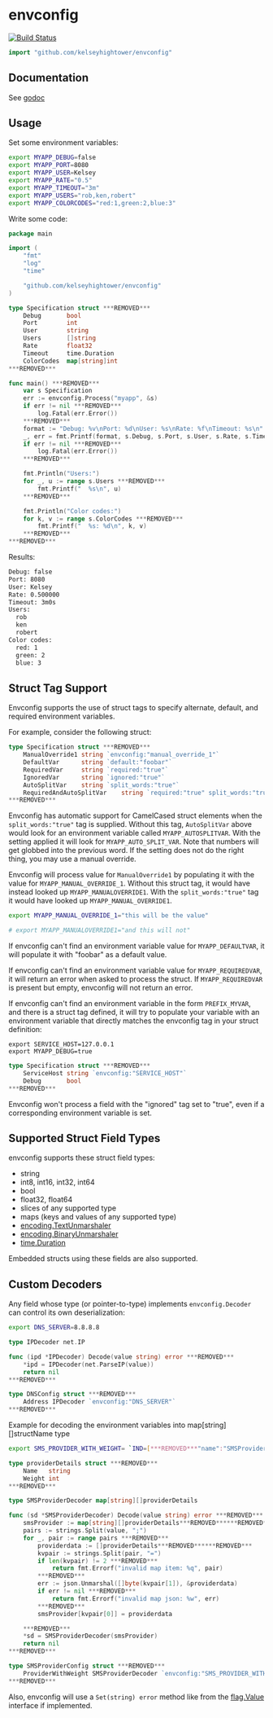 # envconfig

[![Build Status](https://travis-ci.org/kelseyhightower/envconfig.svg)](https://travis-ci.org/kelseyhightower/envconfig)

```Go
import "github.com/kelseyhightower/envconfig"
```

## Documentation

See [godoc](http://godoc.org/github.com/kelseyhightower/envconfig)

## Usage

Set some environment variables:

```Bash
export MYAPP_DEBUG=false
export MYAPP_PORT=8080
export MYAPP_USER=Kelsey
export MYAPP_RATE="0.5"
export MYAPP_TIMEOUT="3m"
export MYAPP_USERS="rob,ken,robert"
export MYAPP_COLORCODES="red:1,green:2,blue:3"
```

Write some code:

```Go
package main

import (
    "fmt"
    "log"
    "time"

    "github.com/kelseyhightower/envconfig"
)

type Specification struct ***REMOVED***
    Debug       bool
    Port        int
    User        string
    Users       []string
    Rate        float32
    Timeout     time.Duration
    ColorCodes  map[string]int
***REMOVED***

func main() ***REMOVED***
    var s Specification
    err := envconfig.Process("myapp", &s)
    if err != nil ***REMOVED***
        log.Fatal(err.Error())
    ***REMOVED***
    format := "Debug: %v\nPort: %d\nUser: %s\nRate: %f\nTimeout: %s\n"
    _, err = fmt.Printf(format, s.Debug, s.Port, s.User, s.Rate, s.Timeout)
    if err != nil ***REMOVED***
        log.Fatal(err.Error())
    ***REMOVED***

    fmt.Println("Users:")
    for _, u := range s.Users ***REMOVED***
        fmt.Printf("  %s\n", u)
    ***REMOVED***

    fmt.Println("Color codes:")
    for k, v := range s.ColorCodes ***REMOVED***
        fmt.Printf("  %s: %d\n", k, v)
    ***REMOVED***
***REMOVED***
```

Results:

```Bash
Debug: false
Port: 8080
User: Kelsey
Rate: 0.500000
Timeout: 3m0s
Users:
  rob
  ken
  robert
Color codes:
  red: 1
  green: 2
  blue: 3
```

## Struct Tag Support

Envconfig supports the use of struct tags to specify alternate, default, and required
environment variables.

For example, consider the following struct:

```Go
type Specification struct ***REMOVED***
    ManualOverride1 string `envconfig:"manual_override_1"`
    DefaultVar      string `default:"foobar"`
    RequiredVar     string `required:"true"`
    IgnoredVar      string `ignored:"true"`
    AutoSplitVar    string `split_words:"true"`
    RequiredAndAutoSplitVar    string `required:"true" split_words:"true"`
***REMOVED***
```

Envconfig has automatic support for CamelCased struct elements when the
`split_words:"true"` tag is supplied. Without this tag, `AutoSplitVar` above
would look for an environment variable called `MYAPP_AUTOSPLITVAR`. With the
setting applied it will look for `MYAPP_AUTO_SPLIT_VAR`. Note that numbers
will get globbed into the previous word. If the setting does not do the
right thing, you may use a manual override.

Envconfig will process value for `ManualOverride1` by populating it with the
value for `MYAPP_MANUAL_OVERRIDE_1`. Without this struct tag, it would have
instead looked up `MYAPP_MANUALOVERRIDE1`. With the `split_words:"true"` tag
it would have looked up `MYAPP_MANUAL_OVERRIDE1`.

```Bash
export MYAPP_MANUAL_OVERRIDE_1="this will be the value"

# export MYAPP_MANUALOVERRIDE1="and this will not"
```

If envconfig can't find an environment variable value for `MYAPP_DEFAULTVAR`,
it will populate it with "foobar" as a default value.

If envconfig can't find an environment variable value for `MYAPP_REQUIREDVAR`,
it will return an error when asked to process the struct.  If
`MYAPP_REQUIREDVAR` is present but empty, envconfig will not return an error.

If envconfig can't find an environment variable in the form `PREFIX_MYVAR`, and there
is a struct tag defined, it will try to populate your variable with an environment
variable that directly matches the envconfig tag in your struct definition:

```shell
export SERVICE_HOST=127.0.0.1
export MYAPP_DEBUG=true
```
```Go
type Specification struct ***REMOVED***
    ServiceHost string `envconfig:"SERVICE_HOST"`
    Debug       bool
***REMOVED***
```

Envconfig won't process a field with the "ignored" tag set to "true", even if a corresponding
environment variable is set.

## Supported Struct Field Types

envconfig supports these struct field types:

  * string
  * int8, int16, int32, int64
  * bool
  * float32, float64
  * slices of any supported type
  * maps (keys and values of any supported type)
  * [encoding.TextUnmarshaler](https://golang.org/pkg/encoding/#TextUnmarshaler)
  * [encoding.BinaryUnmarshaler](https://golang.org/pkg/encoding/#BinaryUnmarshaler)
  * [time.Duration](https://golang.org/pkg/time/#Duration)

Embedded structs using these fields are also supported.

## Custom Decoders

Any field whose type (or pointer-to-type) implements `envconfig.Decoder` can
control its own deserialization:

```Bash
export DNS_SERVER=8.8.8.8
```

```Go
type IPDecoder net.IP

func (ipd *IPDecoder) Decode(value string) error ***REMOVED***
    *ipd = IPDecoder(net.ParseIP(value))
    return nil
***REMOVED***

type DNSConfig struct ***REMOVED***
    Address IPDecoder `envconfig:"DNS_SERVER"`
***REMOVED***
```

Example for decoding the environment variables into map[string][]structName type

```Bash
export SMS_PROVIDER_WITH_WEIGHT= `IND=[***REMOVED***"name":"SMSProvider1","weight":70***REMOVED***,***REMOVED***"name":"SMSProvider2","weight":30***REMOVED***];US=[***REMOVED***"name":"SMSProvider1","weight":100***REMOVED***]`
```

```GO
type providerDetails struct ***REMOVED***
	Name   string
	Weight int
***REMOVED***

type SMSProviderDecoder map[string][]providerDetails

func (sd *SMSProviderDecoder) Decode(value string) error ***REMOVED***
	smsProvider := map[string][]providerDetails***REMOVED******REMOVED***
	pairs := strings.Split(value, ";")
	for _, pair := range pairs ***REMOVED***
		providerdata := []providerDetails***REMOVED******REMOVED***
		kvpair := strings.Split(pair, "=")
		if len(kvpair) != 2 ***REMOVED***
			return fmt.Errorf("invalid map item: %q", pair)
		***REMOVED***
		err := json.Unmarshal([]byte(kvpair[1]), &providerdata)
		if err != nil ***REMOVED***
			return fmt.Errorf("invalid map json: %w", err)
		***REMOVED***
		smsProvider[kvpair[0]] = providerdata

	***REMOVED***
	*sd = SMSProviderDecoder(smsProvider)
	return nil
***REMOVED***

type SMSProviderConfig struct ***REMOVED***
    ProviderWithWeight SMSProviderDecoder `envconfig:"SMS_PROVIDER_WITH_WEIGHT"`
***REMOVED***
```

Also, envconfig will use a `Set(string) error` method like from the
[flag.Value](https://godoc.org/flag#Value) interface if implemented.
